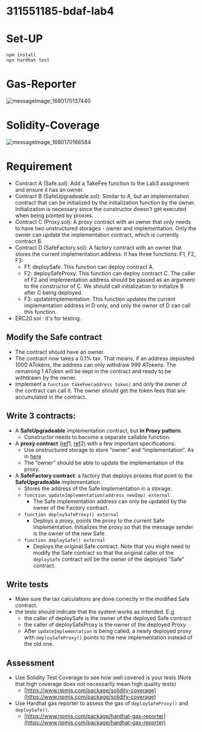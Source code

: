 # 311551185-bdaf-lab4

# Set-UP
```
npm install
npx hardhat test
```
# Gas-Reporter
![messageImage_1680170137440](https://user-images.githubusercontent.com/87699256/228800367-00663376-7b78-424f-a28d-8552907a6c84.jpg)
# Solidity-Coverage
![messageImage_1680170166584](https://user-images.githubusercontent.com/87699256/228800249-6f0956a9-e1c2-4ba8-8f51-a4defb2ca480.jpg)

# Requirement
- Contract A (Safe.sol): Add a TakeFee function to the Lab3 assignment and ensure it has an owner.
- Contract B (SafeUpgradeable.sol): Similar to A, but an implementation contract that can be initialized by the initialization function by the owner. Initialization is necessary since the constructor doesn't get executed when being pointed by proxies.
- Contract C (Proxy.sol): A proxy contract with an owner that only needs to have two unstructured storages - owner and implementation. Only the owner can update the implementation contract, which is currently contract B.
- Contract D (SafeFactory.sol): A factory contract with an owner that stores the current implementation address. It has three functions: F1, F2, F3:
    - F1: deploySafe. This function can deploy contract A.
    - F2: deploySafeProxy. This function can deploy contract C. The caller of F2 and implementation address should be passed as an argument to the constructor of C. We should call initialization to initialize B after C being deployed.
    - F3: updateImplementation. This function updates the current implementation address in D only, and only the owner of D can call this function.
- ERC20.sol : it's for testing.
## Modify the Safe contract
- The contract should have an owner.
- The contract now takes a 0.1% tax. That means, if an address deposited 1000 ATokens, the address can only withdraw 999 ATokens. The remaining 1 AToken will be kept in the contract and ready to be withdrawn by the owner.
- Implement a `function takeFee(address token)` and only the owner of the contract can call it. The owner should get the token fees that are accumulated in the contract.

## Write 3 contracts:

- A **SafeUpgradeable** implementation contract, but **in Proxy pattern**.
    - Constructor needs to become a separate callable function.
- A **proxy contract** ([ref](https://fravoll.github.io/solidity-patterns/proxy_delegate.html)1, [ref](https://solidity-by-example.org/app/upgradeable-proxy/)2) with a few important specifications:
    - Use unstructured storage to store “owner” and “implementation”. As in [here](https://blog.openzeppelin.com/upgradeability-using-unstructured-storage/)
    - The “owner” should be able to update the implementation of the proxy.
- A **SafeFactory contract**: a factory that deploys proxies that point to the **SafeUpgradeable** implementation.
    - Stores the address of the Safe Implementation in a storage.
    - `function updateImplementation(address newImp) external`
        - The Safe implementation address can only be updated by the owner of the Factory contract.
    - `function deploySafeProxy() external`
        - Deploys a proxy, points the proxy to the current Safe Implementation. Initializes the proxy so that the message sender is the owner of the new Safe.
    - `function deploySafe() external`
        - Deploys the original Safe contract. Note that you might need to modify the Safe contract so that the original caller of the `deploySafe` contract will be the owner of the deployed "Safe” contract.

## Write tests

- Make sure the tax calculations are done correctly in the modified Safe contract.
- the tests should indicate that the system works as intended. E.g.
    - the caller of deploySafe is the owner of the deployed Safe contract
    - the caller of deploySafeProxy is the owner of the deployed Proxy.
    - After `updateImplementation` is being called, a newly deployed proxy with `deploySafeProxy()` points to the new implementation instead of the old one.

## Assessment

- Use Solidity Test Coverage to see how well covered is your tests (Note that high coverage does not necessarily mean high quality tests)
    - [https://www.npmjs.com/package/solidity-coverage](https://www.npmjs.com/package/solidity-coverage)
- Use Hardhat gas reporter to assess the gas of `deploySafeProxy()` and `deploySafe()`.
    - [https://www.npmjs.com/package/hardhat-gas-reporter](https://www.npmjs.com/package/hardhat-gas-reporter)

##
